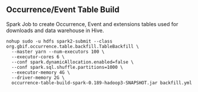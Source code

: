 ## Occurrence/Event Table Build
Spark Job to create Occurrence, Event and extensions tables used for downloads and data warehouse in Hive.

```
nohup sudo -u hdfs spark2-submit --class  org.gbif.occurrence.table.backfill.TableBackfill \
  --master yarn --num-executors 100 \
  --executor-cores 6 \
  --conf spark.dynamicAllocation.enabled=false \
  --conf spark.sql.shuffle.partitions=1000 \
  --executor-memory 4G \
  --driver-memory 2G \
  occurrence-table-build-spark-0.189-hadoop3-SNAPSHOT.jar backfill.yml
```

